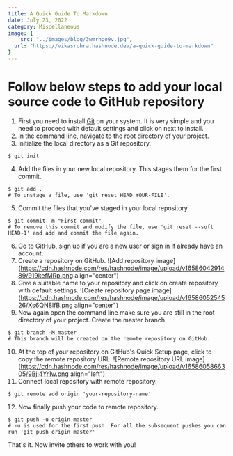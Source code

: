 ```yaml
---
title: A Quick Guide To Markdown
date: July 23, 2022
category: Miscellaneous
image: {
	src: "../images/blog/3wmrhpo9v.jpg",
  url: "https://vikasrohra.hashnode.dev/a-quick-guide-to-markdown"
}
---
```


# Follow below steps to add your local source code to GitHub repository

1. First you need to install [Git](https://git-scm.com/) on your system. It is very simple and you need to proceed with default settings and click on next to install.
2. In the command line, navigate to the root directory of your project.
3. Initialize the local directory as a Git repository.

```
$ git init
```

4. Add the files in your new local repository. This stages them for the first commit.

```
$ git add .
# To unstage a file, use 'git reset HEAD YOUR-FILE'.
```

5. Commit the files that you've staged in your local repository.

```
$ git commit -m "First commit"
# To remove this commit and modify the file, use 'git reset --soft HEAD~1' and add and commit the file again.
```

6. Go to [GitHub](https://github.com), sign up if you are a new user or sign in if already have an account.
7. Create a repository on GitHub.
   ![Add repository image](https://cdn.hashnode.com/res/hashnode/image/upload/v1658604291489/919kefMRp.png align="center")
8. Give a suitable name to your repository and click on create repository with default settings.
   ![Create repository page image](https://cdn.hashnode.com/res/hashnode/image/upload/v1658605254526/Xs6QN8lfB.png align="center")
9. Now again open the command line make sure you are still in the root directory of your project. Create the master branch.

```
$ git branch -M master
# This branch will be created on the remote repository on GitHub.
```

10. At the top of your repository on GitHub's Quick Setup page, click to copy the remote repository URL.
    ![Remote repository URL image](https://cdn.hashnode.com/res/hashnode/image/upload/v1658605866305/9Bjl4Yr1w.png align="left")
11. Connect local repository with remote repository.

```
$ git remote add origin 'your-repository-name'
```

12. Now finally push your code to remote repository.

```
$ git push -u origin master
# -u is used for the first push. For all the subsequent pushes you can run 'git push origin master'
```

That's it. Now invite others to work with you!
